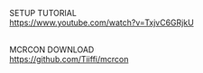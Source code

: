SETUP TUTORIAL<br />
https://www.youtube.com/watch?v=TxjvC6GRjkU<br /><br />

MCRCON DOWNLOAD<br />
https://github.com/Tiiffi/mcrcon